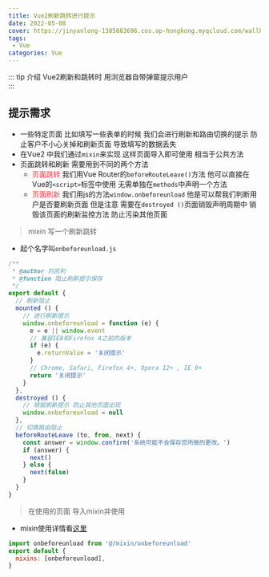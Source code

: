 ```yaml
---
title: Vue2刷新跳转进行提示
date: 2022-05-08
cover: https://jinyanlong-1305883696.cos.ap-hongkong.myqcloud.com/wallhaven-k75977.jpg
tags:
 - Vue
categories: Vue
---
```


::: tip 介绍
Vue2刷新和跳转时 用浏览器自带弹窗提示用户<br>
:::

<!-- more -->

## 提示需求

* 一些特定页面 比如填写一些表单的时候 我们会进行刷新和路由切换的提示 防止客户不小心关掉和刷新页面 导致填写的数据丢失
* 在Vue2 中我们通过`mixin`来实现 这样页面导入即可使用 相当于公共方法
* 页面跳转和刷新 需要用到不同的两个方法
  * <font color =#ff3040>页面跳转</font> 我们用Vue Router的`beforeRouteLeave()`方法 他可以直接在Vue的`<script>`标签中使用 无需单独在`methods`中声明一个方法
  * <font color =#ff3040>页面刷新</font>  我们用js的方法`window.onbeforeunload` 他是可以帮我们判断用户是否要刷新页面 但是注意 需要在`destroyed ()`页面销毁声明周期中 销毁该页面的刷新监控方法 防止污染其他页面

> mixin 写一个刷新跳转 

* 起个名字叫`onbeforeunload.js`

```js
/**
 * @author 刘凯利
 * @function 阻止刷新提示保存
 */
export default {
  // 刷新阻止
  mounted () {
    // 进行刷新提示
    window.onbeforeunload = function (e) {
      e = e || window.event
      // 兼容IE8和Firefox 4之前的版本
      if (e) {
        e.returnValue = '关闭提示'
      }
      // Chrome, Safari, Firefox 4+, Opera 12+ , IE 9+
      return '关闭提示'
    }
  },
  destroyed () {
    // 销毁刷新提示 防止其他页面出现
    window.onbeforeunload = null
  },
  // 切换路由阻止
  beforeRouteLeave (to, from, next) {
    const answer = window.confirm('系统可能不会保存您所做的更改。')
    if (answer) {
      next()
    } else {
      next(false)
    }
  }
}
```

> 在使用的页面 导入mixin并使用

* mixin使用详情看[这里](../Vue3/1.8_Vue3_mixin)

```js
import onbeforeunload from '@/mixin/onbeforeunload'
export default {
  mixins: [onbeforeunload],
}
```





